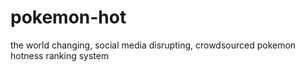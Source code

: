 # pokemon-hot
the world changing, social media disrupting, crowdsourced pokemon hotness ranking system
